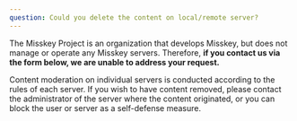 ```yaml
---
question: Could you delete the content on local/remote server?
---
```


The Misskey Project is an organization that develops Misskey, but does not manage or operate any Misskey servers. Therefore, **if you contact us via the form below, we are unable to address your request.**

Content moderation on individual servers is conducted according to the rules of each server. If you wish to have content removed, please contact the administrator of the server where the content originated, or you can block the user or server as a self-defense measure.
